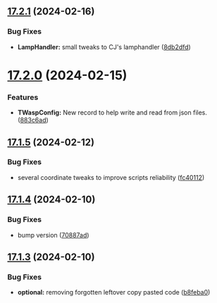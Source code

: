 ## [17.2.1](https://github.com/Torwent/WaspLib/compare/v17.2.0...v17.2.1) (2024-02-16)


### Bug Fixes

* **LampHandler:** small tweaks to CJ's lamphandler ([8db2dfd](https://github.com/Torwent/WaspLib/commit/8db2dfd10311e2cd971005dd38d78f63b10a1a8f))



# [17.2.0](https://github.com/Torwent/WaspLib/compare/v17.1.5...v17.2.0) (2024-02-15)


### Features

* **TWaspConfig:** New record to help write and read from json files. ([883c6ad](https://github.com/Torwent/WaspLib/commit/883c6ad4a0ebeacec9045aca6560e1ab5e87d5f2))



## [17.1.5](https://github.com/Torwent/WaspLib/compare/v17.1.4...v17.1.5) (2024-02-12)


### Bug Fixes

* several coordinate tweaks to improve scripts reliability ([fc40112](https://github.com/Torwent/WaspLib/commit/fc401121c76716ab46ee5d42f678da473ae0e024))



## [17.1.4](https://github.com/Torwent/WaspLib/compare/v17.1.3...v17.1.4) (2024-02-10)


### Bug Fixes

* bump version ([70887ad](https://github.com/Torwent/WaspLib/commit/70887ad552ec39cd6c7214e2fdb439833705585c))



## [17.1.3](https://github.com/Torwent/WaspLib/compare/v17.1.2...v17.1.3) (2024-02-10)


### Bug Fixes

* **optional:** removing forgotten leftover copy pasted code ([b8feba0](https://github.com/Torwent/WaspLib/commit/b8feba03232bc0e6656f086df962e1d16fee4b89))




